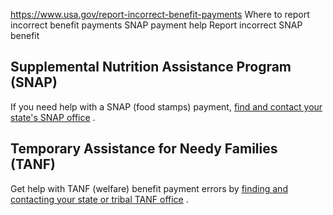 

https://www.usa.gov/report-incorrect-benefit-payments
Where to report incorrect benefit payments
SNAP payment help
Report incorrect SNAP benefit

Supplemental Nutrition Assistance Program (SNAP)
------------------------------------------------

If you need help with a SNAP (food stamps) payment,
[find and contact your state's SNAP office](https://www.fns.usda.gov/snap/state-directory)
.

Temporary Assistance for Needy Families (TANF)
----------------------------------------------

Get help with TANF (welfare) benefit payment errors by
[finding and contacting your state or tribal TANF office](https://www.acf.hhs.gov/ofa/map/about/help-families)
.
